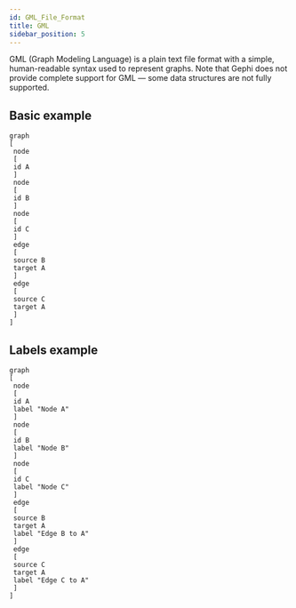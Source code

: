 ```yaml
---
id: GML_File_Format
title: GML
sidebar_position: 5
---
```


GML (Graph Modeling Language) is a plain text file format with a simple, human-readable syntax used to represent graphs. Note that Gephi does not provide complete support for GML — some data structures are not fully supported.


## Basic example

```text
graph
[
 node
 [
 id A
 ]
 node
 [
 id B
 ]
 node
 [
 id C
 ]
 edge
 [
 source B
 target A
 ]
 edge
 [
 source C
 target A
 ]
]
```

## Labels example

```text
graph
[
 node
 [
 id A
 label "Node A"
 ]
 node
 [
 id B
 label "Node B"
 ]
 node
 [
 id C
 label "Node C"
 ]
 edge
 [
 source B
 target A
 label "Edge B to A"
 ]
 edge
 [
 source C
 target A
 label "Edge C to A"
 ]
]
```